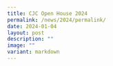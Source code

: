 ```yaml
---
title: CJC Open House 2024
permalink: /news/2024/permalink/
date: 2024-01-04
layout: post
description: ""
image: ""
variant: markdown
---
```

